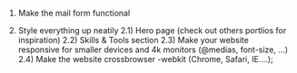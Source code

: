 1) Make the mail form functional 

2) Style everything up neatily
  2.1) Hero page (check out others portlios for inspiration)
  2.2) Skills & Tools section
  2.3) Make your website responsive for smaller devices and 4k monitors (@medias, font-size, ...)
  2.4) Make the website crossbrowser -webkit (Chrome, Safari, IE....);